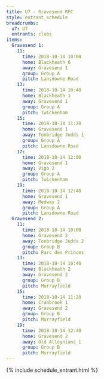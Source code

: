 ```yaml
---
title: U7 - Gravesend RFC
style: entrant_schedule
breadcrumbs:
  u7: U7
  entrants: clubs
items:
  Gravesend 1:
    11:
      time: 2018-10-14 10:00
      home: Blackheath 6
      away: Gravesend 1
      group: Group A
      pitch: Lansdowne Road
    13:
      time: 2018-10-14 10:40
      home: Blackheath 1
      away: Gravesend 1
      group: Group A
      pitch: Twickenham
    15:
      time: 2018-10-14 11:20
      home: Gravesend 1
      away: Tonbridge Judds 1
      group: Group A
      pitch: Lansdowne Road
    17:
      time: 2018-10-14 12:00
      home: Gravesend 1
      away: Vigo 2
      group: Group A
      pitch: Twickenham
    19:
      time: 2018-10-14 12:40
      home: Gravesend 1
      away: Medway 2
      group: Group A
      pitch: Lansdowne Road
  Gravesend 2:
    11:
      time: 2018-10-14 10:00
      home: Gravesend 2
      away: Tonbridge Judds 2
      group: Group B
      pitch: Parc des Princes
    13:
      time: 2018-10-14 10:40
      home: Blackheath 2
      away: Gravesend 2
      group: Group B
      pitch: Murrayfield
    15:
      time: 2018-10-14 11:20
      home: Cranbrook 1
      away: Gravesend 2
      group: Group B
      pitch: Murrayfield
    19:
      time: 2018-10-14 12:40
      home: Gravesend 2
      away: Old Alleynians 1
      group: Group B
      pitch: Murrayfield
---
```


{% include schedule_entrant.html %}
